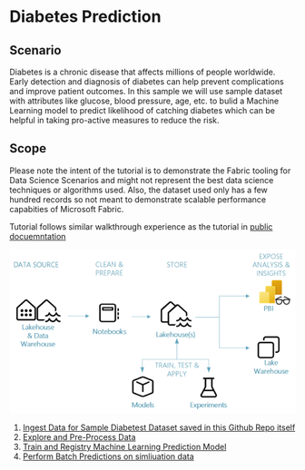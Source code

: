 # Diabetes Prediction


## Scenario
Diabetes is a chronic disease that affects millions of people worldwide. Early detection and diagnosis of diabetes can help prevent complications and improve patient outcomes. In this sample we will use sample dataset with attributes like glucose, blood pressure, age, etc. to bulid a Machine Learning model to predict likelihood of catching diabetes which can be helpful in taking pro-active measures to reduce the risk. 

## Scope
Please note the intent of the tutorial is to demonstrate the Fabric tooling for Data Science Scenarios and might not represent the best data science techniques or algorithms used. Also, the dataset used only has a few hundred records so not meant to demonstrate scalable performance capabities of Microsoft Fabric.

Tutorial follows similar walkthrough experience as the tutorial in [public docuemntation](https://learn.microsoft.com/en-us/fabric/data-science/tutorial-data-science-introduction)

![Fabric Data Science](./data-science-scenario.png)

1. [Ingest Data for Sample Diabetest Dataset saved in this Github Repo itself](./01-Ingest-Diabetes-Dataset-to-Lakehouse.ipynb)
2. [Explore and Pre-Process Data](./02-data-analysis-preprocess.ipynb)
3. [Train and Registry Machine Learning Prediction Model](./03-Train-Register-DiabetesPredictionModel.ipynb) 
4. [Perform Batch Predictions on simliuation data](./04-Perform-Diabetes-Batch-Predictions.ipynb)